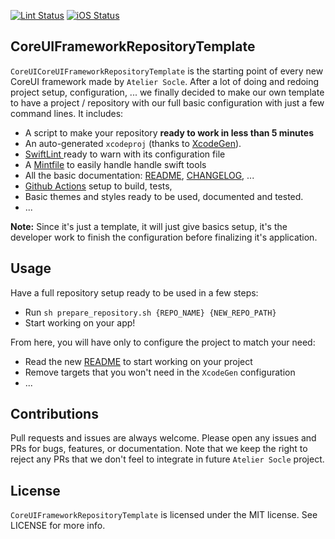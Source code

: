 [![Lint Status](https://github.com/atelier-socle/CoreUIFrameworkRepositoryTemplate/workflows/SwiftLint/badge.svg)](https://github.com/atelier-socle/CoreUIFrameworkRepositoryTemplate/actions)
[![iOS Status](https://github.com/atelier-socle/CoreUIFrameworkRepositoryTemplate/workflows/MyCoreUIFramework%20iOS%20CI/badge.svg)](https://github.com/atelier-socle/CoreUIFrameworkRepositoryTemplate/actions)

## CoreUIFrameworkRepositoryTemplate

`CoreUICoreUIFrameworkRepositoryTemplate` is the starting point of every new CoreUI framework made by `Atelier Socle`. After a lot of doing and redoing project setup, configuration, ... we finally decided to make our own template to have a project / repository with our full basic configuration with just a few command lines. It includes:

- A script to make your repository **ready to work in less than 5 minutes**
- An auto-generated `xcodeproj` (thanks to [XcodeGen](https://github.com/yonaskolb/XcodeGen)).
- [SwiftLint ](https://github.com/realm/SwiftLint) ready to warn with its configuration file
- A [Mintfile](https://github.com/yonaskolb/Mint) to easily handle handle swift tools
- All the basic documentation: [README](https://github.com/atelier-socle/CoreUIFrameworkRepositoryTemplate/blob/master/README_future.md), [CHANGELOG](https://github.com/atelier-socle/CoreUIFrameworkRepositoryTemplate/blob/master/CHANGELOG.md), ...
- [Github Actions](https://help.github.com/en/actions) setup to build, tests,
- Basic themes and styles ready to be used, documented and tested.
- ...

**Note:** Since it's just a template, it will just give basics setup, it's the developer work to finish the configuration before finalizing it's application.

## Usage

Have a full repository setup ready to be used in a few steps:

- Run `sh prepare_repository.sh {REPO_NAME} {NEW_REPO_PATH}`
- Start working on your app!

From here, you will have only to configure the project to match your need:

- Read the new [README](https://github.com/atelier-socle/CoreUIFrameworkRepositoryTemplate/blob/master/README_future.md) to start working on your project
- Remove targets that you won't need in the `XcodeGen` configuration
- ...

## Contributions

Pull requests and issues are always welcome. Please open any issues and PRs for bugs, features, or documentation. Note that we keep the right to reject any PRs that we don't feel to integrate in future `Atelier Socle` project.

## License

`CoreUIFrameworkRepositoryTemplate` is licensed under the MIT license. See LICENSE for more info.
